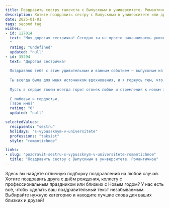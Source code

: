 ```yaml
---
title: Поздравить сестру таксиста с Выпускным в университете. Романтичное
description: Хотите поздравить сестру с Выпускным в университете или другим праздником? Наш ИИ создаст незабываемое поздравление, а вы обязательно выделитесь среди других.  
date: 2025-01-01
tags: second tag
wishes:
- id: 127014
  text: "Моя дорогая сестричка! Сегодня ты не просто заканчиваешь университет, ты отправляешься в удивительное путешествие, где каждая поездка – это новая встреча, каждый пассажир – новая история. Пусть твоя жизнь, как  бесконечная дорога, будет полна ярких впечатлений, счастливых случайностей и добрых попутчиков.  Пусть твоё сердце, как компас, всегда указывает на верный путь,  а звезда твоей мечты сияет  ярче всех на ночном небе.  Поздравляю с этим прекрасным днем!  Я горжусь тобой и безумно люблю!
  "
  rating: "undefined"
  updated: "null"
- id: 35294
  text: "Дорогая сестричка!
  
  Поздравляю тебя с этим удивительным и важным событием — выпускным из университета! Твой путь к мечте, как дорога, пробитая непрерывным трудом и усердием, открывает новые горизонты. Теперь ты — не просто выпускник, а настоящая талантливая таксистка, готовая доставить людей туда, где их ждут самые сладкие мечты.
  
  Ты всегда была для меня источником вдохновения, и я горжусь тем, что ты выбрала такую необычную и романтичную профессию. В твоих руках — ключи от множества историй, от многообразия человеческих судеб. Желаю, чтобы каждая поездка приносила радость и удовлетворение, а дорога была всегда ровной и светлой.
  
  Пусть в сердце твоем всегда горит огонек любви и стремления к новым знаниям, а каждый маршрут будет наполнять твою жизнь яркими эмоциями и незабываемыми моментами. Верь в себя, и новые вершины обязательно будут покорены!
  
  С любовью и гордостью,
  [Твое имя]"
  rating: "0"
  updated: "null"

selectedValues:
  recipients: "sestru"
  holidays: "s-vypussknym-v-universitete"
  professions: "taksist"
  style: "romantichnoe"

links:
- slug: "pozdravit-sestru-s-vypussknym-v-universitete-romantichnoe"
  title: "Поздравить сестру с Выпускным в университете. Романтичное"
---
```


Здесь вы найдете отличную подборку поздравлений на любой случай. 
Хотите поздравить друга с днём рождения, коллегу с профессиональным праздником или близких с Новым годом? У нас есть всё, чтобы сделать ваш поздравительный текст незабываемым. Выбирайте нужную категорию и находите лучшие слова для ваших близких и друзей!
